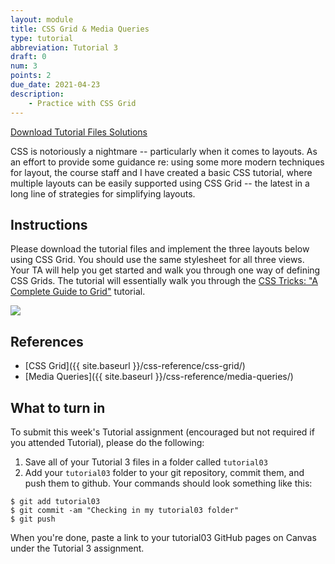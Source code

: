```yaml
---
layout: module
title: CSS Grid & Media Queries
type: tutorial
abbreviation: Tutorial 3
draft: 0
num: 3
points: 2
due_date: 2021-04-23
description: 
    - Practice with CSS Grid
---
```

<a href="/spring2021/course-files/tutorials/tutorial03.zip" class="nu-button">Download Tutorial Files <i class="fas fa-download"></i></a>
<a href="/spring2021/course-files/tutorials/tutorial03_solutions.zip" class="button">Solutions <i class="fas fa-download"></i></a>

CSS is notoriously a nightmare -- particularly when it comes to layouts. As an effort to provide some guidance re: using some more modern techniques for layout, the course staff and I have created a basic CSS tutorial, where multiple layouts can be easily supported using CSS Grid -- the latest in a long line of strategies for simplifying layouts.

## Instructions

Please download the tutorial files and implement the three layouts below using CSS Grid. You should use the same stylesheet for all three views. Your TA will help you get started and walk you through one way of defining CSS Grids. The tutorial will essentially walk you through the <a href="https://css-tricks.com/snippets/css/complete-guide-grid/" target="_blank">CSS Tricks: "A Complete Guide to Grid"</a> tutorial.

<img src="{{site.baseurl}}/assets/images/css-layouts.png">

## References
* [CSS Grid]({{ site.baseurl }}/css-reference/css-grid/)
* [Media Queries]({{ site.baseurl }}/css-reference/media-queries/)


## What to turn in
To submit this week's Tutorial assignment (encouraged but not required if you attended Tutorial), please do the following: 

1. Save all of your Tutorial 3 files in a folder called `tutorial03`
2. Add your `tutorial03` folder to your git repository, commit them, and push them to github. Your commands should look something like this:

```shell
$ git add tutorial03
$ git commit -am "Checking in my tutorial03 folder"
$ git push
```

When you're done, paste a link to your tutorial03 GitHub pages on Canvas under the Tutorial 3 assignment.


